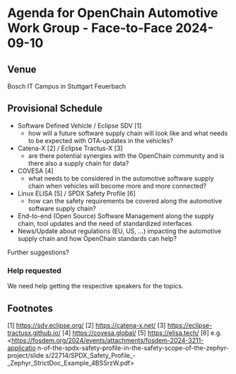 # Agenda for OpenChain Automotive Work Group - Face-to-Face 2024-09-10

## Venue

Bosch IT Campus in Stuttgart Feuerbach

## Provisional Schedule

- Software Defined Vehicle / Eclipse SDV [1] 
  - how will a future software supply chain will look like and what needs to be expected with OTA-updates in the vehicles?
- Catena-X [2] / Eclipse Tractus-X [3]
  - are there potential synergies with the OpenChain community and is there also a supply chain for data?
- COVESA [4]
  - what needs to be considered in the automotive software supply chain when vehicles will become more and more connected?
- Linux ELISA [5] / SPDX Safety Profile [6]
  - how can the safety requirements be covered along the automotive software supply chain?
- End-to-end (Open Source) Software Management along the supply chain, tool updates and the need of standardized interfaces
- News/Update about regulations (EU, US, …) impacting the automotive supply chain and how OpenChain standards can help?

Further suggestions?

### Help requested 

We need help getting the respective speakers for the topics.

## Footnotes

[1] https://sdv.eclipse.org/
[2] https://catena-x.net/
[3] https://eclipse-tractusx.github.io/
[4] https://covesa.global/
[5] https://elisa.tech/
[6] e.g.
<https://fosdem.org/2024/events/attachments/fosdem-2024-3211-applicatio
n-of-the-spdx-safety-profile-in-the-safety-scope-of-the-zephyr-project/slide
s/22714/SPDX_Safety_Profile_-_Zephyr_StrictDoc_Example_4BSSrzW.pdf>